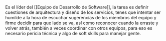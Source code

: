 Es el líder del [[Equipo de Desarrollo de Software]], la tarea es definir cuestiones de arquitectura y diseño de los servicios, tenes que intentar ser humilde a la hora de escuchar sugerencias de los miembros del equipo y firme decidir para que lado se va, así como reconocer cuando la erraste y volver atrás, también a veces coordinar con otros equipos, para eso es necesario pericia técnica y algo de soft skills para manejar gente.